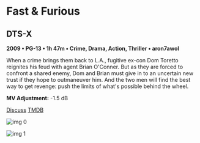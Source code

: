 # Fast & Furious

## DTS-X

**2009 • PG-13 • 1h 47m • Crime, Drama, Action, Thriller • aron7awol**

When a crime brings them back to L.A., fugitive ex-con Dom Toretto reignites his feud with agent Brian O'Conner. But as they are forced to confront a shared enemy, Dom and Brian must give in to an uncertain new trust if they hope to outmaneuver him. And the two men will find the best way to get revenge: push the limits of what's possible behind the wheel.

**MV Adjustment:** -1.5 dB

[Discuss](https://www.avsforum.com/threads/bass-eq-for-filtered-movies.2995212/post-58204968)  [TMDB](13804)

![img 0](https://i.imgur.com/kXVwGhe.jpg)

![img 1](https://i.imgur.com/lLWu9zc.jpg)

